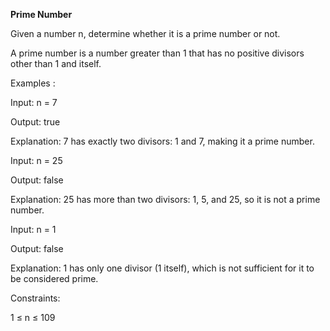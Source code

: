 <b>Prime Number</b>

Given a number n, determine whether it is a prime number or not.

A prime number is a number greater than 1 that has no positive divisors other than 1 and itself.

Examples :

Input: n = 7

Output: true

Explanation: 7 has exactly two divisors: 1 and 7, making it a prime number.

Input: n = 25

Output: false

Explanation: 25 has more than two divisors: 1, 5, and 25, so it is not a prime number.

Input: n = 1

Output: false

Explanation: 1 has only one divisor (1 itself), which is not sufficient for it to be considered prime.

Constraints:

1 ≤ n ≤ 109
